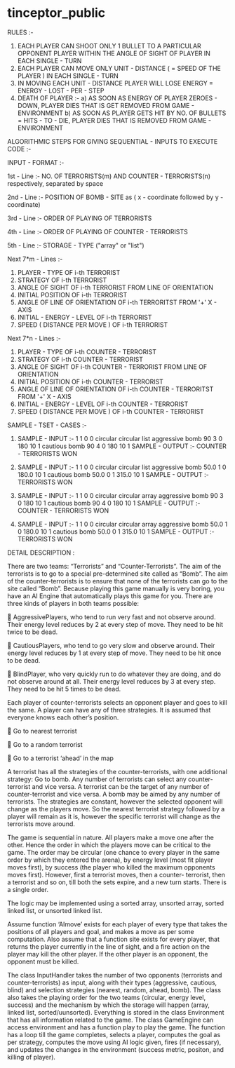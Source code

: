 # tinceptor_public
RULES :-

1) EACH PLAYER CAN SHOOT ONLY 1 BULLET TO A PARTICULAR OPPONENT PLAYER WITHIN THE ANGLE OF SIGHT OF PLAYER IN EACH SINGLE - TURN
2) EACH PLAYER CAN MOVE ONLY UNIT - DISTANCE ( = SPEED OF THE PLAYER ) IN EACH SINGLE - TURN
3) IN MOVING EACH UNIT - DISTANCE PLAYER WILL LOSE ENERGY = ENERGY - LOST - PER - STEP
4) DEATH OF PLAYER :-
    a) AS SOON AS ENERGY OF PLAYER ZEROES - DOWN, PLAYER DIES THAT IS GET REMOVED FROM GAME - ENVIRONMENT
    b) AS SOON AS PLAYER GETS HIT BY NO. OF BULLETS = HITS - TO - DIE, PLAYER DIES THAT IS REMOVED FROM GAME - ENVIRONMENT

ALGORITHMIC STEPS FOR GIVING SEQUENTIAL - INPUTS TO EXECUTE CODE :-

INPUT - FORMAT :-

1st - Line :- 
NO. OF TERRORISTS(m) AND COUNTER - TERRORISTS(n) respectively, separated by space 

2nd - Line :-
POSITION OF BOMB - SITE as ( x - coordinate followed by y - coordinate)

3rd - Line :-
ORDER OF PLAYING OF TERRORISTS

4th - Line :-
ORDER OF PLAYING OF COUNTER - TERRORISTS

5th - Line :-
STORAGE - TYPE ("array" or "list")

Next 7*m - Lines :-

1) PLAYER - TYPE OF i-th TERRORIST
2) STRATEGY OF i-th TERRORIST
3) ANGLE OF SIGHT OF i-th TERRORIST FROM LINE OF ORIENTATION
4) INITIAL POSITION OF i-th TERRORIST
5) ANGLE OF LINE OF ORIENTATION OF i-th TERRORITST FROM '+' X - AXIS
6) INITIAL - ENERGY - LEVEL OF i-th TERRORIST
7) SPEED ( DISTANCE PER MOVE ) OF i-th TERRORIST 

Next 7*n - Lines :-

1) PLAYER - TYPE OF i-th COUNTER - TERRORIST
2) STRATEGY OF i-th COUNTER - TERRORIST
3) ANGLE OF SIGHT OF i-th COUNTER - TERRORIST FROM LINE OF ORIENTATION
4) INITIAL POSITION OF i-th COUNTER - TERRORIST
5) ANGLE OF LINE OF ORIENTATION OF i-th COUNTER - TERRORITST FROM '+' X - AXIS
6) INITIAL - ENERGY - LEVEL OF i-th COUNTER - TERRORIST
7) SPEED ( DISTANCE PER MOVE ) OF i-th COUNTER - TERRORIST

SAMPLE - TSET - CASES :-

1) SAMPLE - INPUT :-
1 1
0 0
circular
circular
list
aggressive
bomb
90
3 0
180
10
1
cautious
bomb
90
4 0
180
10
1
SAMPLE - OUTPUT :-
COUNTER - TERRORISTS WON

2) SAMPLE - INPUT :-
1 1
0 0 
circular
circular
list
aggressive 
bomb 
50.0
1 0 
180.0 
10 
1 
cautious 
bomb 
50.0
0 1
315.0 
10 
1
SAMPLE - OUTPUT :-
TERRORISTS WON

3) SAMPLE - INPUT :-
1 1
0 0
circular
circular
array
aggressive
bomb
90
3 0
180
10
1
cautious
bomb
90
4 0
180
10
1
SAMPLE - OUTPUT :-
COUNTER - TERRORISTS WON

4) SAMPLE - INPUT :-
1 1
0 0 
circular
circular
array
aggressive 
bomb 
50.0
1 0 
180.0 
10 
1 
cautious 
bomb 
50.0
0 1
315.0 
10 
1
SAMPLE - OUTPUT :-
TERRORISTS WON

DETAIL DESCRIPTION :

There are two teams: “Terrorists” and “Counter-Terrorists”. The aim of the terrorists is to go to a special pre-determined site called as “Bomb”. The aim of the counter-terrorists is to ensure that none of the terrorists can go to the site called “Bomb”. Because playing this game manually is very boring, you have an AI Engine that automatically plays this game for you. There
are three kinds of players in both teams possible:

 AggressivePlayers, who tend to run very fast and not observe around. Their energy level reduces
by 2 at every step of move. They need to be hit twice to be dead.

 CautiousPlayers, who tend to go very slow and observe around. Their energy level reduces by 1
at every step of move. They need to be hit once to be dead.

 BlindPlayer, who very quickly run to do whatever they are doing, and do not observe around at
all. Their energy level reduces by 3 at every step. They need to be hit 5 times to be dead.

Each player of counter-terrorists selects an opponent player and goes to kill the same. A player can have
any of three strategies. It is assumed that everyone knows each other’s position.

 Go to nearest terrorist

 Go to a random terrorist

 Go to a terrorist ‘ahead’ in the map

A terrorist has all the strategies of the counter-terrorists, with one additional strategy: Go to bomb. Any
number of terrorists can select any counter-terrorist and vice versa. A terrorist can be the target of any
number of counter-terrorist and vice versa. A bomb may be aimed by any number of terrorists. The
strategies are constant, however the selected opponent will change as the players move. So the nearest
terrorist strategy followed by a player will remain as it is, however the specific terrorist will change as the
terrorists move around.

The game is sequential in nature. All players make a move one after the other. Hence the order in which
the players move can be critical to the game. The order may be circular (one chance to every player in the
same order by which they entered the arena), by energy level (most fit player moves first), by success (the
player who killed the maximum opponents moves first). However, first a terrorist moves, then a counter-
terrorist, then a terrorist and so on, till both the sets expire, and a new turn starts. There is a single order.

The logic may be implemented using a sorted array, unsorted array, sorted linked list, or unsorted linked
list.

Assume function ‘AImove’ exists for each player of every type that takes the positions of all players and
goal, and makes a move as per some computation. Also assume that a function site exists for every player,
that returns the player currently in the line of sight, and a fire action on the player may kill the other
player. If the other player is an opponent, the opponent must be killed.

The class InputHandler takes the number of two opponents (terrorists and counter-terrorists) as input,
along with their types (aggressive, cautious, blind) and selection strategies (nearest, random, ahead,
bomb). The class also takes the playing order for the two teams (circular, energy level, success) and the
mechanism by which the storage will happen (array, linked list, sorted/uunsorted). Everything is stored in
the class Environment that has all information related to the game. The class GameEngine can access
environment and has a function play to play the game. The function has a loop till the game completes,
selects a player, computes the goal as per strategy, computes the move using AI logic given, fires (if
necessary), and updates the changes in the environment (success metric, positon, and killing of player).
